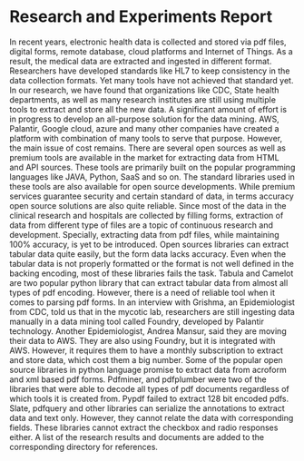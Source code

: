 # Research and Experiments Report
In recent years, electronic health data is collected and stored via pdf files, digital forms, remote database, cloud platforms and Internet of Things. As a result, the medical data are extracted and ingested in different format. Researchers have developed standards like HL7 to keep consistency in the data collection formats. Yet many tools have not achieved that standard yet. 
In our research, we have found that organizations like CDC, State health departments, as well as many research institutes are still using multiple tools to extract and store all the new data. A significant amount of effort is in progress to develop an all-purpose solution for the data mining. AWS, Palantir, Google cloud, azure and many other companies have created a platform with combination of many tools to serve that purpose. However, the main issue of cost remains. 
There are several open sources as well as premium tools are available in the market for extracting data from HTML and API sources. These tools are primarily built on the popular programming languages like JAVA, Python, SaaS and so on. The standard libraries used in these tools are also available for open source developments. While premium services guarantee security and certain standard of data, in terms accuracy open source solutions are also quite reliable. 
Since most of the data in the clinical research and hospitals are collected by filling forms, extraction of data from different type of files are a topic of continuous research and development. Specially, extracting data from pdf files, while maintaining 100% accuracy, is yet to be introduced. 
Open sources libraries can extract tabular data quite easily, but the form data lacks accuracy. Even when the tabular data is not properly formatted or the format is not well defined in the backing encoding, most of these libraries fails the task. Tabula and Camelot are two popular python library that can extract tabular data from almost all types of pdf encoding.
However, there is a need of reliable tool when it comes to parsing pdf forms. In an interview with Grishma, an Epidemiologist from CDC, told us that in the mycotic lab, researchers are still ingesting data manually in a data mining tool called Foundry, developed by Palantir technology. Another Epidemiologist, Andrea Mansur, said they are moving their data to AWS. They are also using Foundry, but it is integrated with AWS. However, it requires them to have a monthly subscription to extract and store data, which cost them a big number. 
Some of the popular open source libraries in python language promise to extract data from acroform and xml based pdf forms. Pdfminer, and pdfplumber were two of the libraries that were able to decode all types of pdf documents regardless of which tools it is created from. Pypdf failed to extract 128 bit encoded pdfs. Slate, pdfquery and other libraries can serialize the annotations to extract data and text only. However, they cannot relate the data with corresponding fields. These libraries cannot extract the checkbox and radio responses either. A list of the research results and documents are added to the corresponding directory for references. 
